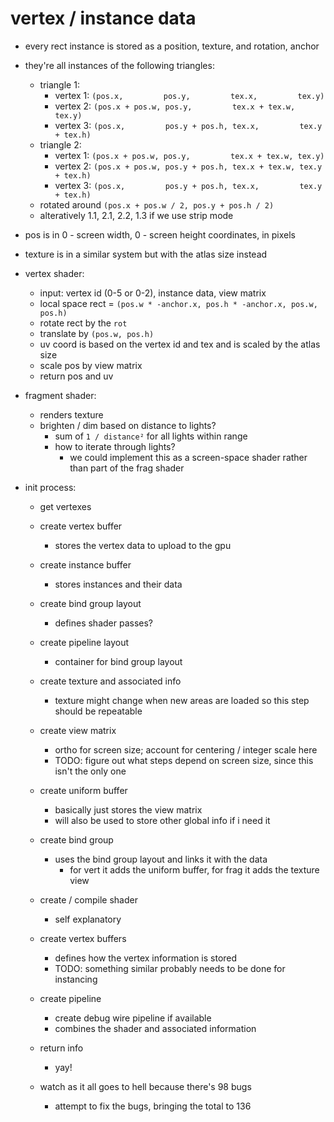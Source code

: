 # vertex / instance data

- every rect instance is stored as a position, texture, and rotation, anchor
- they're all instances of the following triangles:
	- triangle 1:
		- vertex 1: `(pos.x,         pos.y,         tex.x,         tex.y)`
		- vertex 2: `(pos.x + pos.w, pos.y,         tex.x + tex.w, tex.y)`
		- vertex 3: `(pos.x,         pos.y + pos.h, tex.x,         tex.y + tex.h)`
	- triangle 2:
		- vertex 1: `(pos.x + pos.w, pos.y,         tex.x + tex.w, tex.y)`
		- vertex 2: `(pos.x + pos.w, pos.y + pos.h, tex.x + tex.w, tex.y + tex.h)`
		- vertex 3: `(pos.x,         pos.y + pos.h, tex.x,         tex.y + tex.h)`
	- rotated around `(pos.x + pos.w / 2, pos.y + pos.h / 2)`
	- alteratively 1.1, 2.1, 2.2, 1.3 if we use strip mode
- pos is in 0 - screen width, 0 - screen height coordinates, in pixels
- texture is in a similar system but with the atlas size instead

- vertex shader:
	- input: vertex id (0-5 or 0-2), instance data, view matrix
	- local space rect = `(pos.w * -anchor.x, pos.h * -anchor.x, pos.w, pos.h)`
	- rotate rect by the `rot`
	- translate by `(pos.w, pos.h)`
	- uv coord is based on the vertex id and tex and is scaled by the atlas size
	- scale pos by view matrix
	- return pos and uv

- fragment shader:
	- renders texture
	- brighten / dim based on distance to lights?
		- sum of `1 / distance²` for all lights within range
		- how to iterate through lights?
			- we could implement this as a screen-space shader rather than part of the frag shader

- init process:
	- get vertexes

	- create vertex buffer
		- stores the vertex data to upload to the gpu

	- create instance buffer
		- stores instances and their data

	- create bind group layout
		- defines shader passes?

	- create pipeline layout
		- container for bind group layout

	- create texture and associated info
		- texture might change when new areas are loaded so this step should be repeatable

	- create view matrix
		- ortho for screen size; account for centering / integer scale here
		- TODO: figure out what steps depend on screen size, since this isn't the only one

	- create uniform buffer
		- basically just stores the view matrix
		- will also be used to store other global info if i need it

	- create bind group
		- uses the bind group layout and links it with the data
			- for vert it adds the uniform buffer, for frag it adds the texture view

	- create / compile shader
		- self explanatory

	- create vertex buffers
		- defines how the vertex information is stored
		- TODO: something similar probably needs to be done for instancing

	- create pipeline
		- create debug wire pipeline if available
		- combines the shader and associated information

	- return info
		- yay!

	- watch as it all goes to hell because there's 98 bugs
		- attempt to fix the bugs, bringing the total to 136
